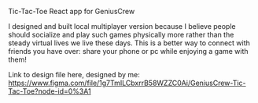 Tic-Tac-Toe React app for GeniusCrew

I designed and built local multiplayer version because I believe people should socialize and play such games physically more
rather than the steady virtual lives we live these days. This is a better way to connect with friends you have over: 
share your phone or pc while enjoying a game with them!

Link to design file here, designed by me: https://www.figma.com/file/1g7TmILCbxrrB58WZZC0Ai/GeniusCrew-Tic-Tac-Toe?node-id=0%3A1
